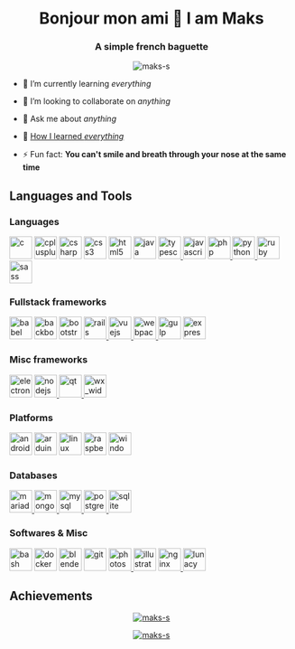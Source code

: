 <h1 align="center">Bonjour mon ami 👋 I am Maks</h1>
<h3 align="center">A simple french baguette</h3>

<p align="center"><img src="https://komarev.com/ghpvc/?username=maks-s&label=Lost%20netizens&color=0e75b6&style=flat-square" alt="maks-s" /></p>

- 🌱 I’m currently learning *everything*

- 👯 I’m looking to collaborate on *anything*

- 💬 Ask me about *anything*

- 📄 [How I learned *everything*](https://lmddgtfy.net/?q=How%20to%20write%20Hello%20World%20in%20python)

- ⚡ Fun fact: **You can't smile and breath through your nose at the same time**


## Languages and Tools

### Languages
<a href="https://www.cprogramming.com/" target="_blank"><img src="https://img.icons8.com/color/40/c-programming.png" alt="c" width="40" height="40"/></a>
<a href="https://www.w3schools.com/cpp/" target="_blank"><img src="https://img.icons8.com/color/40/c-plus-plus-logo.png" alt="cplusplus" width="40" height="40"/></a>
<a href="https://www.w3schools.com/cs/" target="_blank"><img src="https://img.icons8.com/color/40/c-sharp-logo-2.png" alt="csharp" width="40" height="40"/></a>
<a href="https://www.w3schools.com/css/" target="_blank"><img src="https://img.icons8.com/color/40/css3.png" alt="css3" width="40" height="40"/></a>
<a href="https://www.w3.org/html/" target="_blank"><img src="https://img.icons8.com/color/40/html-5.png" alt="html5" width="40" height="40"/></a>
<a href="https://www.java.com" target="_blank"><img src="https://img.icons8.com/color/40/java-coffee-cup-logo.png" alt="java" width="40" height="40"/></a>
<a href="https://www.typescriptlang.org/" target="_blank"> <img src="https://img.icons8.com/color/40/typescript.png" alt="typescript" width="40" height="40"/> </a> 
<a href="https://developer.mozilla.org/en-US/docs/Web/JavaScript" target="_blank"><img src="https://img.icons8.com/color/40/javascript.png" alt="javascript" width="40" height="40"/></a>
<a href="https://www.php.net" target="_blank"> <img src="https://www.php.net/images/logos/new-php-logo.png" alt="php" width="40" height="40"/> </a> 
<a href="https://www.python.org" target="_blank"> <img src="https://img.icons8.com/color/40/python.png" alt="python" width="40" height="40"/> </a> 
<a href="https://www.ruby-lang.org/en/" target="_blank"> <img src="https://img.icons8.com/color/40/ruby-programming-language.png" alt="ruby" width="40" height="40"/> </a> 
<a href="https://sass-lang.com" target="_blank"> <img src="https://img.icons8.com/color/40/sass.png" alt="sass" width="40" height="40"/> </a> 

### Fullstack frameworks
<a href="https://babeljs.io/" target="_blank"><img src="https://www.vectorlogo.zone/logos/babeljs/babeljs-icon.svg" alt="babel" width="40" height="40"/></a>
<a href="https://backbonejs.org" target="_blank"><img src="https://devicon.dev/devicon.git/icons/backbonejs/backbonejs-original.svg" alt="backbonejs" width="40" height="40"/></a>
<a href="https://getbootstrap.com" target="_blank"><img src="https://img.icons8.com/color/40/bootstrap.png" alt="bootstrap" width="40" height="40"/></a>
<a href="https://rubyonrails.org" target="_blank"> <img src="https://devicon.dev/devicon.git/icons/rails/rails-plain-wordmark.svg" alt="rails" width="40" height="40"/> </a> 
<a href="https://vuejs.org/" target="_blank"> <img src="https://img.icons8.com/color/40/vue-js.png" alt="vuejs" width="40" height="40"/> </a> 
<a href="https://webpack.js.org" target="_blank"> <img src="https://devicon.dev/devicon.git/icons/webpack/webpack-original.svg" alt="webpack" width="40" height="40"/> </a> 
<a href="https://gulpjs.com" target="_blank"><img src="https://devicon.dev/devicon.git/icons/gulp/gulp-plain.svg" alt="gulp" width="40" height="40"/></a>
<a href="https://expressjs.com" target="_blank"><img src="https://devicon.dev/devicon.git/icons/express/express-original-wordmark.svg" alt="express" width="40" height="40"/></a>

### Misc frameworks
<a href="https://www.electronjs.org" target="_blank"><img src="https://devicon.dev/devicon.git/icons/electron/electron-original.svg" alt="electron" width="40" height="40"/></a>
<a href="https://nodejs.org" target="_blank"> <img src="https://img.icons8.com/color/40/nodejs.png" alt="nodejs" width="40" height="40"/> </a> 
<a href="https://www.qt.io/" target="_blank"> <img src="https://upload.wikimedia.org/wikipedia/commons/0/0b/Qt_logo_2016.svg" alt="qt" width="40" height="40"/> </a> 
<a href="https://www.wxwidgets.org/" target="_blank"> <img src="https://upload.wikimedia.org/wikipedia/commons/b/bb/WxWidgets.svg" alt="wx_widgets" width="40" height="40"/> </a> </p>

### Platforms
<a href="https://developer.android.com" target="_blank"><img src="https://img.icons8.com/color/40/android-os.png" alt="android" width="40" height="40"/></a>
<a href="https://www.arduino.cc/" target="_blank"><img src="https://img.icons8.com/color/40/arduino.png" alt="arduino" width="40" height="40"/></a>
<a href="https://www.linux.org/" target="_blank"><img src="https://img.icons8.com/color/40/linux.png" alt="linux" width="40" height="40"/></a>
<a href="https://www.raspberrypi.org/" target="_blank"><img src="https://img.icons8.com/color/40/raspberry-pi.png" alt="raspberry-pi" width="40" height="40"/></a>
<a href="https://www.archlinux.org/" target="_blank"><img src="https://img.icons8.com/color/40/windows-logo.png" alt="windows" width="40" height="40"/></a>

### Databases
<a href="https://mariadb.org/" target="_blank"> <img src="https://www.vectorlogo.zone/logos/mariadb/mariadb-icon.svg" alt="mariadb" width="40" height="40"/> </a> 
<a href="https://www.mongodb.com/" target="_blank"> <img src="https://img.icons8.com/color/40/mongodb.png" alt="mongodb" width="40" height="40"/> </a> 
<a href="https://www.mysql.com/" target="_blank"> <img src="https://devicon.dev/devicon.git/icons/mysql/mysql-original.svg" alt="mysql" width="40" height="40"/> </a> 
<a href="https://www.postgresql.org" target="_blank"> <img src="https://img.icons8.com/color/40/postgresql.png" alt="postgresql" width="40" height="40"/> </a> 
<a href="https://www.sqlite.org/" target="_blank"> <img src="https://www.vectorlogo.zone/logos/sqlite/sqlite-icon.svg" alt="sqlite" width="40" height="40"/> </a> 

### Softwares & Misc
<a href="https://www.gnu.org/software/bash/" target="_blank"><img src="https://img.icons8.com/color/40/console.png" alt="bash" width="40" height="40"/></a>
<a href="https://www.docker.com/" target="_blank"><img src="https://img.icons8.com/color/40/docker.png" alt="docker" width="40" height="40"/></a> 
<a href="https://www.blender.org/" target="_blank"><img src="https://img.icons8.com/color/40/blender-3d.png" alt="blender" width="40" height="40"/></a>
<a href="https://git-scm.com/" target="_blank"><img src="https://img.icons8.com/color/40/git.png" alt="git" width="40" height="40"/></a>
<a href="https://www.photoshop.com/en" target="_blank"> <img src="https://img.icons8.com/color/40/adobe-photoshop.png" alt="photoshop" width="40" height="40"/> </a> 
<a href="https://www.adobe.com/in/products/illustrator.html" target="_blank"><img src="https://img.icons8.com/color/40/adobe-illustrator.png" alt="illustrator" width="40" height="40"/></a>
<a href="https://www.nginx.com" target="_blank"> <img src="https://img.icons8.com/color/40/nginx.png" alt="nginx" width="40" height="40"/> </a> 
<a href="https://icons8.com/lunacy" target="_blank"> <img src="https://img.icons8.com/color/40/lunacy.png" alt="lunacy" width="40" height="40"/> </a> 


## Achievements

<p align="center"><a href="https://github.com/ryo-ma/github-profile-trophy"><img src="https://github-profile-trophy.vercel.app/?username=maks-s&theme=dracula&margin-w=5&hide_border=true" alt="maks-s" /></a></p>

<p align="center">
  <a href="https://github-readme-stats.vercel.app">
    <img src="https://github-readme-stats.vercel.app/api?username=maks-s&show_icons=true&theme=radical&locale=en&hide_border=true" alt="maks-s" />
  </a>
</p>

